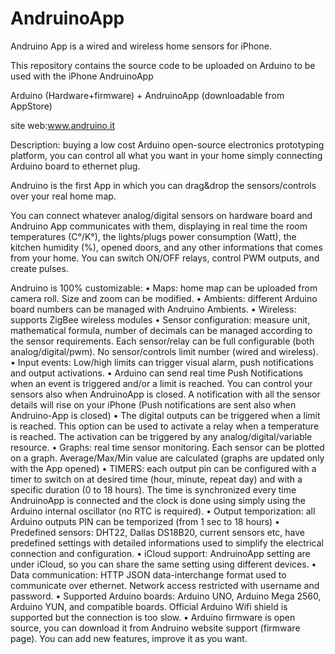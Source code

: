 # AndruinoApp
Andruino App is a wired and wireless home sensors for iPhone.

This repository contains the source code to be uploaded on Arduino to be used with the iPhone AndruinoApp

Arduino (Hardware+firmware) + AndruinoApp (downloadable from AppStore)

site web:www.andruino.it

Description:
buying a low cost Arduino open-source electronics prototyping platform, you can control all what you want in your home simply connecting Arduino board to ethernet plug.

Andruino is the first App in which you can drag&drop the sensors/controls over your real home map.

You can connect whatever analog/digital sensors on hardware board and Andruino App communicates with them, displaying in real time the room temperatures (C°/K°), the lights/plugs power consumption (Watt), the kitchen humidity (%), opened doors, and any other informations that comes from your home.
You can switch ON/OFF relays, control PWM outputs, and create pulses.

Andruino is 100% customizable:
• Maps: home map can be uploaded from camera roll. Size and zoom can be modified.
• Ambients: different Arduino board numbers can be managed with Andruino Ambients.
• Wireless: supports ZigBee wireless modules
• Sensor configuration: measure unit, mathematical formula, number of decimals can be managed according to the sensor requirements. Each sensor/relay can be full configurable (both analog/digital/pwm). No sensor/controls limit number (wired and wireless).
• Input events: Low/high limits can trigger visual alarm, push notifications and output activations.
• Arduino can send real time Push Notifications when an event is triggered and/or a limit is reached. You can control your sensors also when AndruinoApp is closed. A notification with all the sensor details will rise on your iPhone (Push notifications are sent also when Andruino-App is closed)
• The digital outputs can be triggered when a limit is reached. This option can be used to activate a relay when a temperature is reached. The activation can be triggered by any analog/digital/variable resource.
• Graphs: real time sensor monitoring. Each sensor can be plotted on a graph. Average/Max/Min value are calculated (graphs are updated only with the App opened)
• TIMERS: each output pin can be configured with a timer to switch on at desired time (hour, minute, repeat day) and with a specific duration (0 to 18 hours). The time is synchronized every time AndruinoApp is connected and the clock is done using simply using the Arduino internal oscillator (no RTC is required).
• Output temporization: all Arduino outputs PIN can be temporized (from 1 sec to 18 hours)
• Predefined sensors: DHT22, Dallas DS18B20, current sensors etc, have predefined settings with detailed informations used to simplify the electrical connection and configuration.
• iCloud support: AndruinoApp setting are under iCloud, so you can share the same setting using different devices.
• Data communication: HTTP JSON data-interchange format used to communicate over ethernet. Network access restricted with username and password.
• Supported Arduino boards: Arduino UNO, Arduino Mega 2560, Arduino YUN, and compatible boards. Official Arduino Wifi shield is supported but the connection is too slow.
• Arduino firmware is open source, you can download it from Andruino website support (firmware page). You can add new features, improve it as you want.
